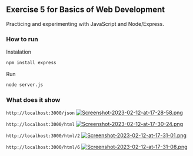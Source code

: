 ## Exercise 5 for Basics of Web Development

Practicing and experimenting with JavaScript and Node/Express.

### How to run

Instalation
```bash
npm install express
```

Run
```bash
node server.js
```
### What does it show

`http://localhost:3000/json`
[![Screenshot-2023-02-12-at-17-28-58.png](https://i.postimg.cc/1RYRNh54/Screenshot-2023-02-12-at-17-28-58.png)](https://postimg.cc/HjX1fNMC)

`http://localhost:3000/html`
[![Screenshot-2023-02-12-at-17-30-24.png](https://i.postimg.cc/J0HfkFPB/Screenshot-2023-02-12-at-17-30-24.png)](https://postimg.cc/tnyv0B0X)

`http://localhost:3000/html/2`
[![Screenshot-2023-02-12-at-17-31-01.png](https://i.postimg.cc/05J5mX6f/Screenshot-2023-02-12-at-17-31-01.png)](https://postimg.cc/bdpjfT9D)

`http://localhost:3000/html/6`
[![Screenshot-2023-02-12-at-17-31-08.png](https://i.postimg.cc/4xXXDJWL/Screenshot-2023-02-12-at-17-31-08.png)](https://postimg.cc/Cz6yDVTk)
